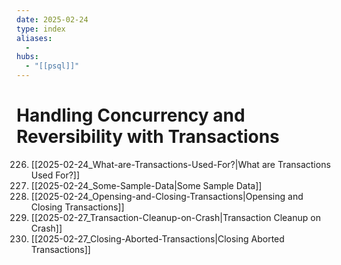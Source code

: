 ```yaml
---
date: 2025-02-24
type: index
aliases:
  -
hubs:
  - "[[psql]]"
---
```


# Handling Concurrency and Reversibility with Transactions

226. [[2025-02-24_What-are-Transactions-Used-For?|What are Transactions Used For?]]
227. [[2025-02-24_Some-Sample-Data|Some Sample Data]]
228. [[2025-02-24_Opensing-and-Closing-Transactions|Opensing and Closing Transactions]]
229. [[2025-02-27_Transaction-Cleanup-on-Crash|Transaction Cleanup on Crash]]
230. [[2025-02-27_Closing-Aborted-Transactions|Closing Aborted Transactions]]
